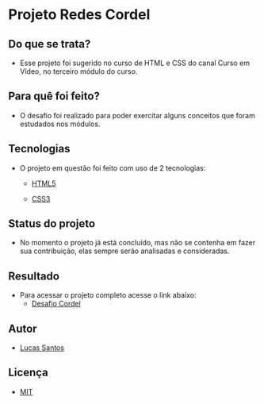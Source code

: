 # Projeto Redes Cordel

## Do que se trata?
* Esse projeto foi sugerido no curso de HTML e CSS do canal Curso em Vídeo, no terceiro módulo do curso.

## Para quê foi feito?
* O desafio foi realizado para poder exercitar alguns conceitos que foram estudados nos módulos.

## Tecnologias
* O projeto em questão foi feito com uso de 2 tecnologias:
  * [HTML5](https://developer.mozilla.org/pt-BR/docs/Web/HTML)

  * [CSS3](https://developer.mozilla.org/pt-BR/docs/Web/CSS)

## Status do projeto
* No momento o projeto já está concluído, mas não se contenha em fazer sua contribuição, elas sempre serão analisadas e consideradas.

## Resultado
* Para acessar o projeto completo acesse o link abaixo:
  * [Desafio Cordel](https://lucas-biel.github.io/desafio-cordel/)
  
## Autor
* [Lucas Santos](https://github.com/lucas-biel)

## Licença
* [MIT](https://github.com/lucas-biel/desafio-cordel/blob/main/LICENSE)